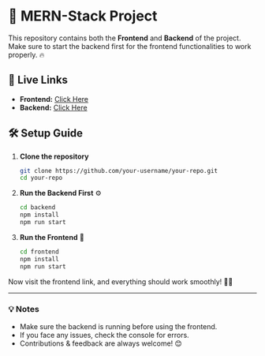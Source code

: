 # 🚀 MERN-Stack Project

This repository contains both the **Frontend** and **Backend** of the project. Make sure to start the backend first for the frontend functionalities to work properly. 🔥

## 📌 Live Links

- **Frontend:** [Click Here](https://front-end-five-liart.vercel.app/)
- **Backend:** [Click Here](https://back-end-rho-seven.vercel.app/)

## 🛠 Setup Guide

1. **Clone the repository**
   ```bash
   git clone https://github.com/your-username/your-repo.git
   cd your-repo
   ```

2. **Run the Backend First** ⚙️
   ```bash
   cd backend
   npm install
   npm run start
   ```

3. **Run the Frontend** 🎨
   ```bash
   cd frontend
   npm install
   npm run start
   ```

Now visit the frontend link, and everything should work smoothly! 🚀✨

---

### 💡 Notes
- Make sure the backend is running before using the frontend.
- If you face any issues, check the console for errors.
- Contributions & feedback are always welcome! 😊
